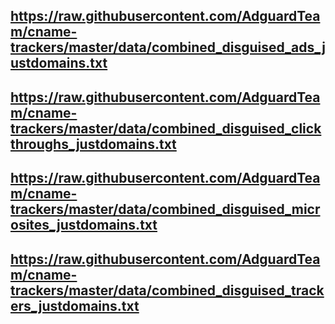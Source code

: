 ## https://raw.githubusercontent.com/AdguardTeam/cname-trackers/master/data/combined_disguised_ads_justdomains.txt
## https://raw.githubusercontent.com/AdguardTeam/cname-trackers/master/data/combined_disguised_clickthroughs_justdomains.txt
## https://raw.githubusercontent.com/AdguardTeam/cname-trackers/master/data/combined_disguised_microsites_justdomains.txt
## https://raw.githubusercontent.com/AdguardTeam/cname-trackers/master/data/combined_disguised_trackers_justdomains.txt
